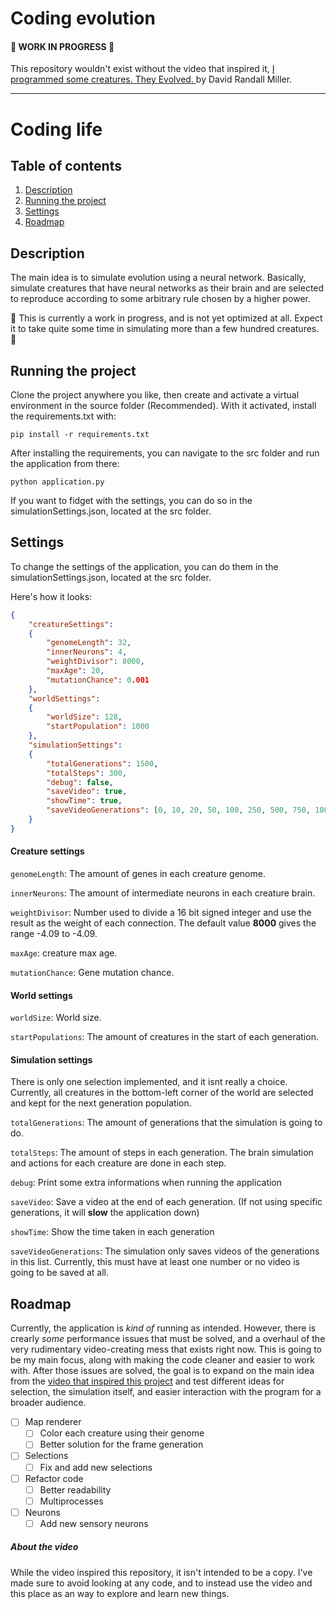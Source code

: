# Coding evolution
#### :construction: WORK IN PROGRESS :construction:	
This repository wouldn't exist without the video that inspired it, 
[I programmed some creatures. They Evolved.
](https://www.youtube.com/watch?v=N3tRFayqVtk&t=905s) by David Randall Miller.

----
# Coding life
## Table of contents
1. [Description](#description)
2. [Running the project](#running-the-project)
3. [Settings](#settings)
3. [Roadmap](#roadmap)

## Description
The main idea is to simulate evolution using a neural network. Basically, simulate creatures that have neural networks as their brain and are selected to reproduce according to some arbitrary rule chosen by a higher power.

:construction: This is currently a work in progress, and is not yet optimized at all. Expect it to take quite some time in simulating more than a few hundred creatures. :construction:

## Running the project
Clone the project anywhere you like, then create and activate a virtual environment in the source folder (Recommended). With it activated, install the requirements.txt with:
```
pip install -r requirements.txt
```
After installing the requirements, you can navigate to the src folder and run the application from there:
```
python application.py
```
If you want to fidget with the settings, you can do so in the simulationSettings.json, located at the src folder.

## Settings
To change the settings of the application, you can do them in the simulationSettings.json, located at the src folder.

Here's how it looks:
```json
{
    "creatureSettings": 
    {
        "genomeLength": 32,
        "innerNeurons": 4,
        "weightDivisor": 8000,
        "maxAge": 20,
        "mutationChance": 0.001
    },
    "worldSettings":
    {
        "worldSize": 128,
        "startPopulation": 1000
    },
    "simulationSettings":
    {   
        "totalGenerations": 1500,
        "totalSteps": 300,
        "debug": false,
        "saveVideo": true,
        "showTime": true,
        "saveVideoGenerations": [0, 10, 20, 50, 100, 250, 500, 750, 1000, 1499]
    }
}
```
#### Creature settings
`genomeLength`: The amount of genes in each creature genome.

`innerNeurons`: The amount of intermediate neurons in each creature brain.

`weightDivisor`: Number used to divide a 16 bit signed integer and use the result as the weight of each connection. The default value **8000** gives the range -4.09 to -4.09.

`maxAge`: creature max age.

`mutationChance`: Gene mutation chance.

#### World settings
`worldSize`: World size.

`startPopulations`: The amount of creatures in the start of each generation.

#### Simulation settings
There is only one selection implemented, and it isnt really a choice. Currently, all creatures in the bottom-left corner of the world are selected and kept for the next generation population.

`totalGenerations`: The amount of generations that the simulation is going to do.

`totalSteps`: The amount of steps in each generation. The brain simulation and actions for each creature are done in each step.

`debug`: Print some extra informations when running the application

`saveVideo`: Save a video at the end of each generation. (If not using specific generations, it will **slow** the application down)

`showTime`: Show the time taken in each generation

`saveVideoGenerations`: The simulation only saves videos of the generations in this list. Currently, this must have at least one number or no video is going to be saved at all.

## Roadmap

Currently, the application is *kind of* running as intended. However, there is crearly *some* performance issues that must be solved, and a overhaul of the very rudimentary video-creating mess that exists right now.
This is going to be my main focus, along with making the code cleaner and easier to work with. After those issues are solved, the goal is to expand on the main idea from the [video that inspired this project](https://www.youtube.com/watch?v=N3tRFayqVtk&t=905s) and test different ideas for selection, the simulation itself, and easier interaction with the program for a broader audience.
- [ ] Map renderer
    - [ ] Color each creature using their genome
    - [ ] Better solution for the frame generation
- [ ] Selections
    - [ ] Fix and add new selections
- [ ] Refactor code
    - [ ] Better readability
    - [ ] Multiprocesses
- [ ] Neurons
    - [ ] Add new sensory neurons

##### About the video
While the video inspired this repository, it isn't intended to be a copy. I've made sure to avoid looking at any code, and to instead use the video and this place as an way to explore and learn new things. 
